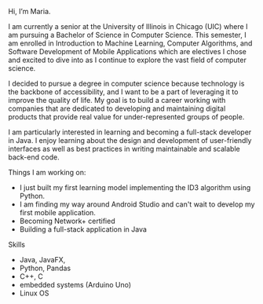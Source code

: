 
Hi, I’m Maria.

I am currently a senior at the University of Illinois in Chicago (UIC) where I am pursuing a Bachelor of Science in Computer Science. This semester, I am enrolled in Introduction to Machine Learning, Computer Algorithms, and Software Development of Mobile Applications which are electives I chose and excited to dive into as I continue to explore the vast field of computer science.

I decided to pursue a degree in computer science because technology is the backbone of accessibility, and I want to be a part of leveraging it to improve the quality of life. My goal is to build a career working with companies that are dedicated to
developing and maintaining digital products that provide real value for under-represented groups of people. 

I am particularly interested in learning and becoming a full-stack developer in Java. I enjoy learning about the design and development of user-friendly interfaces as well as best practices in writing maintainable and scalable back-end code. 

Things I am working on:
- I just built my first learning model implementing the ID3 algorithm using Python.
- I am finding my way around Android Studio and can't wait to develop my first mobile application.
- Becoming Network+ certified
- Building a full-stack application in Java
  
Skills
- Java, JavaFX,
- Python, Pandas
- C++, C
- embedded systems (Arduino Uno)
- Linux OS

  
<!---
mclem6/mclem6 is a ✨ special ✨ repository because its `README.md` (this file) appears on your GitHub profile.
You can click the Preview link to take a look at your changes.
--->
